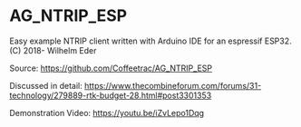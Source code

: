 # AG_NTRIP_ESP

Easy example NTRIP client written with Arduino IDE for 
an espressif ESP32. (C) 2018- Wilhelm Eder

Source: https://github.com/Coffeetrac/AG_NTRIP_ESP 

Discussed in detail: https://www.thecombineforum.com/forums/31-technology/279889-rtk-budget-28.html#post3301353

Demonstration Video: https://youtu.be/iZvLepo1Dqg
